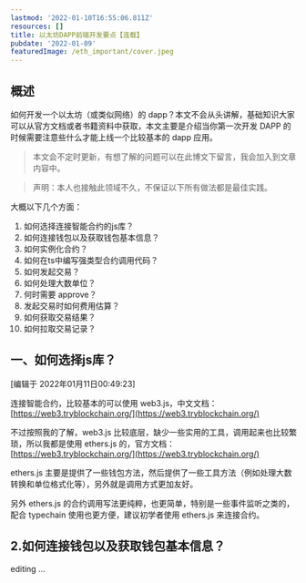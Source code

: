 ```yaml
---
lastmod: '2022-01-10T16:55:06.811Z'
resources: []
title: 以太坊DAPP前端开发要点【连载】
pubdate: '2022-01-09'
featuredImage: /eth_important/cover.jpeg
---
```



## 概述

如何开发一个以太坊（或类似网络）的 dapp？本文不会从头讲解，基础知识大家可以从官方文档或者书籍资料中获取，本文主要是介绍当你第一次开发 DAPP 的时候需要注意些什么才能上线一个比较基本的 dapp 应用。

> 本文会不定时更新，有想了解的问题可以在此博文下留言，我会加入到文章内容中。

> 声明：本人也接触此领域不久，不保证以下所有做法都是最佳实践。

大概以下几个方面：
1. 如何选择连接智能合约的js库？ 
1. 如何连接钱包以及获取钱包基本信息？
2. 如何实例化合约？
3. 如何在ts中编写强类型合约调用代码？
4. 如何发起交易？
5. 如何处理大数单位？
6. 何时需要 approve？
7. 发起交易时如何费用估算？
8. 如何获取交易结果？
9. 如何拉取交易记录？



## 一、如何选择js库？

[编辑于 2022年01月11日00:49:23]

连接智能合约，比较基本的可以使用 web3.js，中文文档：[https://web3.tryblockchain.org/](https://web3.tryblockchain.org/)

不过按照我的了解，web3.js 比较底层，缺少一些实用的工具，调用起来也比较繁琐，所以我都是使用 ethers.js 的，官方文档：[https://web3.tryblockchain.org/](https://web3.tryblockchain.org/)

ethers.js 主要是提供了一些钱包方法，然后提供了一些工具方法（例如处理大数转换和单位格式化等），另外就是调用方式更加友好。

另外 ethers.js 的合约调用写法更纯粹，也更简单，特别是一些事件监听之类的，配合 typechain 使用也更方便，建议初学者使用 ethers.js 来连接合约。

## 2.如何连接钱包以及获取钱包基本信息？

editing ...
